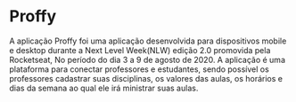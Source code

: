#  Proffy

A aplicação Proffy foi uma aplicação desenvolvida para dispositivos mobile e desktop durante a Next Level Week(NLW) edição 2.0 promovida pela Rocketseat, No período do dia 3 a 9 de agosto de 2020. A aplicação é uma plataforma para conectar professores e estudantes, sendo possível os professores cadastrar suas disciplinas, os valores das aulas, os horários e dias da semana ao qual ele irá ministrar suas aulas.



